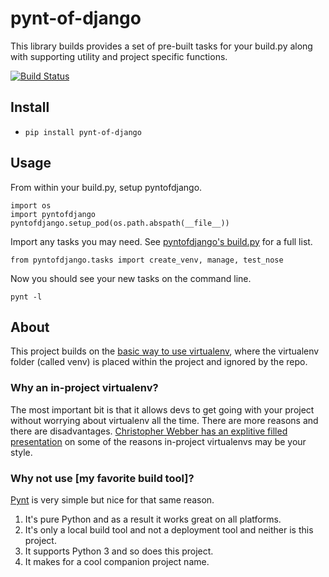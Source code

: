 # pynt-of-django
This library builds provides a set of pre-built tasks for your build.py along with supporting utility and project specific functions.

[![Build Status](https://travis-ci.org/WimpyAnalytics/pynt-of-django.svg?branch=master)](https://travis-ci.org/WimpyAnalytics/pynt-of-django)

## Install
* `pip install pynt-of-django`

## Usage
From within your build.py, setup pyntofdjango.

```
import os
import pyntofdjango
pyntofdjango.setup_pod(os.path.abspath(__file__))
```

Import any tasks you may need. See [pyntofdjango's build.py](https://github.com/WimpyAnalytics/pynt-of-django/blob/master/build.py) for a full list.
```
from pyntofdjango.tasks import create_venv, manage, test_nose
```

Now you should see your new tasks on the command line.
```
pynt -l
```

## About
This project builds on the [basic way to use virtualenv](http://docs.python-guide.org/en/latest/dev/virtualenvs/#basic-usage), where the virtualenv folder (called venv) is placed within the project and ignored by the repo.

### Why an in-project virtualenv?
The most important bit is that it allows devs to get going with your project without worrying about virtualenv all the time. There are more reasons and there are disadvantages. [Christopher Webber has an explitive filled presentation](http://pyvideo.org/video/1870/in-project-virtualenvs) on some of the reasons in-project virtualenvs may be your style.

### Why not use [my favorite build tool]?
[Pynt](https://github.com/rags/pynt) is very simple but nice for that same reason.

1. It's pure Python and as a result it works great on all platforms.
2. It's only a local build tool and not a deployment tool and neither is this project.
3. It supports Python 3 and so does this project.
4. It makes for a cool companion project name.
